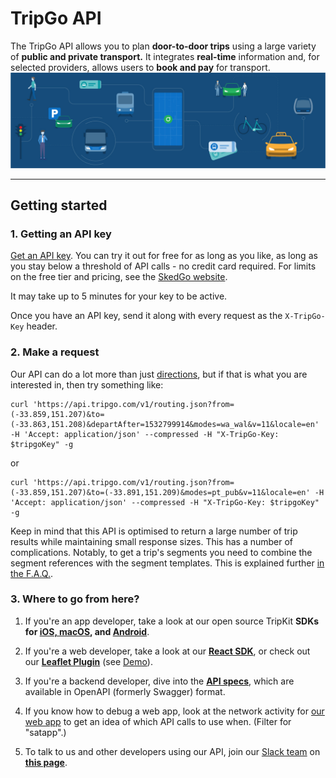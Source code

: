 # TripGo API

The TripGo API allows you to plan **door-to-door trips** using a large variety of **public and private transport.** It integrates **real-time** information and, for selected providers, allows users to **book and pay** for transport.
![All-transports](img/tripgo-api-all-trasport@2x-100.jpg)

---

## Getting started

### 1. Getting an API key

[Get an API key](https://tripgo.3scale.net/signup?plan_ids[]=2357356192718). You can try it out for free for as long as you like, as long as you stay below a threshold of API calls - no credit card required. For limits on the free tier and pricing, see the [SkedGo website](https://skedgo.com/en/tripgo-api/pricing/).

It may take up to 5 minutes for your key to be active.

Once you have an API key, send it along with every request as the `X-TripGo-Key` header.

### 2. Make a request

Our API can do a lot more than just [directions](/#tag/Routing%2Fpaths%2F~1routing.json%2Fget), but if that is what you are interested in, then try something like:

```
curl 'https://api.tripgo.com/v1/routing.json?from=(-33.859,151.207)&to=(-33.863,151.208)&departAfter=1532799914&modes=wa_wal&v=11&locale=en' -H 'Accept: application/json' --compressed -H "X-TripGo-Key: $tripgoKey" -g
```

or

```
curl 'https://api.tripgo.com/v1/routing.json?from=(-33.859,151.207)&to=(-33.891,151.209)&modes=pt_pub&v=11&locale=en' -H 'Accept: application/json' --compressed -H "X-TripGo-Key: $tripgoKey" -g
```

Keep in mind that this API is optimised to return a large number of trip results while maintaining small response sizes. This has a number of complications. Notably, to get a trip's segments you need to combine the segment references with the segment templates. This is explained further [in the F.A.Q.](faq/#trips-groups-frequencies-and-templates).

### 3. Where to go from here?

1. If you're an app developer, take a look at our open source TripKit **SDKs for [iOS, macOS](https://ios.developer.tripgo.com), and [Android](https://android.developer.tripgo.com)**.

2. If you're a web developer, take a look at our **[React SDK](https://react.developer.tripgo.com/)**, or check out our **[Leaflet Plugin](https://github.com/skedgo/leaflet.tripgo.routing)** (see [Demo](https://skedgo.github.io/leaflet.tripgo.routing/)).

3. If you're a backend developer, dive into the [**API specs**](/specs), which are available in OpenAPI (formerly Swagger) format. <!-- 4. Continue reading with our [in-depth **guides**](guides). -->

4. If you know how to debug a web app, look at the network activity for [our web app](https://tripgo.com/) to get an idea of which API calls to use when. (Filter for "satapp".)

5. To talk to us and other developers using our API, join our [Slack team](http://slack.tripgo.com/) on **[this page](https://join.slack.com/t/tripgoapi/shared_invite/zt-8lvammsg-4CwTh9h0dm7etIFgey3r7A)**.

